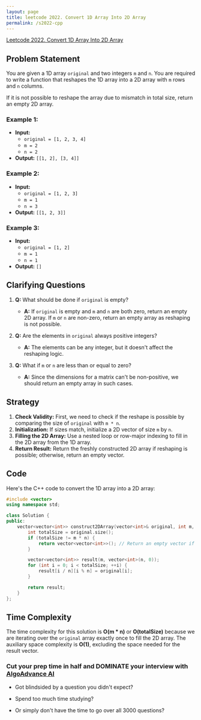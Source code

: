 ```yaml
---
layout: page
title: leetcode 2022. Convert 1D Array Into 2D Array
permalink: /s2022-cpp
---
```

[Leetcode 2022. Convert 1D Array Into 2D Array](https://algoadvance.github.io/algoadvance/l2022)
## Problem Statement

You are given a 1D array `original` and two integers `m` and `n`. You are required to write a function that reshapes the 1D array into a 2D array with `m` rows and `n` columns.

If it is not possible to reshape the array due to mismatch in total size, return an empty 2D array.

### Example 1:

- **Input:**
  - `original = [1, 2, 3, 4]`
  - `m = 2`
  - `n = 2`
- **Output:** `[[1, 2], [3, 4]]`

### Example 2:

- **Input:**
  - `original = [1, 2, 3]`
  - `m = 1`
  - `n = 3`
- **Output:** `[[1, 2, 3]]`

### Example 3:

- **Input:**
  - `original = [1, 2]`
  - `m = 1`
  - `n = 1`
- **Output:** `[]`
  
## Clarifying Questions

1. **Q:** What should be done if `original` is empty?
   - **A:** If `original` is empty and `m` and `n` are both zero, return an empty 2D array. If `m` or `n` are non-zero, return an empty array as reshaping is not possible.
   
2. **Q:** Are the elements in `original` always positive integers?
   - **A:** The elements can be any integer, but it doesn't affect the reshaping logic.

3. **Q:** What if `m` or `n` are less than or equal to zero?
   - **A:** Since the dimensions for a matrix can't be non-positive, we should return an empty array in such cases.

## Strategy

1. **Check Validity:** First, we need to check if the reshape is possible by comparing the size of `original` with `m * n`.
2. **Initialization:** If sizes match, initialize a 2D vector of size `m` by `n`.
3. **Filling the 2D Array:** Use a nested loop or row-major indexing to fill in the 2D array from the 1D array.
4. **Return Result:** Return the freshly constructed 2D array if reshaping is possible; otherwise, return an empty vector.

## Code

Here's the C++ code to convert the 1D array into a 2D array:

```cpp
#include <vector>
using namespace std;

class Solution {
public:
    vector<vector<int>> construct2DArray(vector<int>& original, int m, int n) {
        int totalSize = original.size();
        if (totalSize != m * n) {
            return vector<vector<int>>(); // Return an empty vector if reshaping is not possible
        }

        vector<vector<int>> result(m, vector<int>(n, 0));
        for (int i = 0; i < totalSize; ++i) {
            result[i / n][i % n] = original[i];
        }

        return result;
    }
};
```

## Time Complexity

The time complexity for this solution is **O(m * n)** or **O(totalSize)** because we are iterating over the `original` array exactly once to fill the 2D array. The auxiliary space complexity is **O(1)**, excluding the space needed for the result vector.


### Cut your prep time in half and DOMINATE your interview with [AlgoAdvance AI](https://algoAdvance.com)

- Got blindsided by a question you didn't expect?

- Spend too much time studying?

- Or simply don't have the time to go over all 3000 questions?


